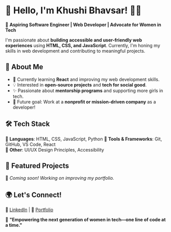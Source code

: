 # 🌟 Hello, I'm Khushi Bhavsar! 👩‍💻  

🚀 **Aspiring Software Engineer | Web Developer | Advocate for Women in Tech**  

I'm passionate about **building accessible and user-friendly web experiences** using **HTML, CSS, and JavaScript**. Currently, I'm honing my skills in web development and contributing to meaningful projects.  

## 🔹 About Me  
- 🌱 Currently learning **React** and improving my web development skills.  
- 💡 Interested in **open-source projects** and **tech for social good**.  
- ✨ Passionate about **mentorship programs** and supporting more girls in tech.  
- 🎯 Future goal: Work at a **nonprofit or mission-driven company** as a developer!  

## 🛠 Tech Stack  
🔹 **Languages**: HTML, CSS, JavaScript, Python
🔹 **Tools & Frameworks**: Git, GitHub, VS Code, React  
🔹 **Other**: UI/UX Design Principles, Accessibility  

## 📌 Featured Projects  
🚧 *Coming soon! Working on improving my portfolio.*  

## 🌍 Let's Connect!  
💼 [LinkedIn](https://www.linkedin.com/in/khushi-bhavsar/) | 📝 [Portfolio](website) 

📌 **"Empowering the next generation of women in tech—one line of code at a time."**  

<!--
**khushibhavsar/khushibhavsar** is a ✨ _special_ ✨ repository because its `README.md` (this file) appears on your GitHub profile.

Here are some ideas to get you started:

- 🔭 I’m currently working on ...
- 🌱 I’m currently learning ...
- 👯 I’m looking to collaborate on ...
- 🤔 I’m looking for help with ...
- 💬 Ask me about ...
- 📫 How to reach me: ...
- 😄 Pronouns: ...
- ⚡ Fun fact: ...
-->
